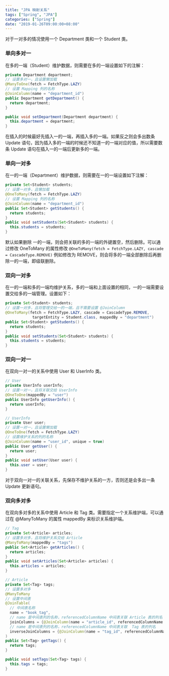 ```yaml
---
title: "JPA 映射关系"
tags: ["Spring", "JPA"]
categories: ["Spring"]
date: "2019-01-26T09:00:00+08:00"
---
```


对于一对多的情况使用一个 Department 类和一个 Student 类。

### 单向多对一

在多的一端（Student）维护数据，则需要在多的一端设置如下的注解：

```java
private Department department;
// 设置多对一，且设置懒加载
@ManyToOne(fetch = FetchType.LAZY)
// 设置 Mapping 列的名称
@JoinColumn(name = "department_id")
public Department getDepartment() {
  return department;
}

public void setDepartment(Department department) {
  this.department = department;
}
```

在插入的时候最好先插入一的一端，再插入多的一端。如果反之则会多出数条 Update 语句，因为插入多的一端的时候还不知道一的一端对应的值，所以需要数条 Update 语句在插入一的一端后更新多的一端。

### 单向一对多

在一的一端（Department）维护数据，则需要在一的一端设置如下注解：

```java
private Set<Student> students;
// 设置一对多，且懒加载
@OneToMany(fetch = FetchType.LAZY)
// 设置 Mapping 列的名称
@JoinColumn(name = "department_id")
public Set<Student> getStudents() {
  return students;
}
public void setStudents(Set<Student> students) {
  this.students = students;
}
```

默认如果删除 一的一端，则会把关联的多的一端的外键置空，然后删除。可以通过修改 OneToMany 的属性修改 `@OneToMany(fetch = FetchType.LAZY, cascade = CascadeType.REMOVE)` 例如修改为 REMOVE，则会将多的一端全部删除后再删除一的一端，即级联删除。

### 双向一对多

在一的一端和多的一端均维护关系，多的一端和上面设置的相同，一的一端需要设置交给多的一端管理。设置如下：

```java
private Set<Student> students;
// 设置一对多，且将管理交给一的一端，且不需要设置 @JoinColumn
@OneToMany(fetch = FetchType.LAZY, cascade = CascadeType.REMOVE,
            targetEntity = Student.class, mappedBy = "department")
public Set<Student> getStudents() {
  return students;
}
public void setStudents(Set<Student> students) {
  this.students = students;
}
```

### 双向一对一

在双向一对一的关系中使用 User 和 UserInfo 类。

```java
// User
private UserInfo userInfo;
// 设置一对一，且将关联交给 UserInfo
@OneToOne(mappedBy = "user")
public UserInfo getUserInfo() {
  return userInfo;
}
```

```java
// UserInfo
private User user;
// 设置一对一，且设置懒加载
@OneToOne(fetch = FetchType.LAZY)
// 设置维护关系的列的名称
@JoinColumn(name = "user_id", unique = true)
public User getUser() {
  return user;
}
public void setUser(User user) {
  this.user = user;
}
```

对于双向一对一的关联关系，先保存不维护关系的一方，否则还是会多出一条 Update 更新语句。

### 双向多对多

在双向多对多的关系中使用 Article 和 Tag 类。需要指定一个关系维护端，可以通过在 @ManyToMany 的属性 mappedBy 来标识关系维护端。

```java
// Tag
private Set<Article> articles;
// 设置多对多，且将维护关系交给 Article
@ManyToMany(mappedBy = "tags")
public Set<Article> getArticles() {
  return articles;
}
public void setArticles(Set<Article> articles) {
  this.articles = articles;
}
```

```java
// Article
private Set<Tag> tags;
// 设置多对多
@ManyToMany
// 设置中间表
@JoinTable(
  // 中间表名称
  name = "book_tag",
  // name 是中间表列的名称，referencedColumnName 中间表关联 Article 表的列名
  joinColumns = {@JoinColumn(name = "article_id", referencedColumnName = "id")},
  // name 是中间表列的名称，referencedColumnName 中间表关联  Tag 表的列名
  inverseJoinColumns = {@JoinColumn(name = "tag_id", referencedColumnName = "id")}
)
public Set<Tag> getTags() {
  return tags;
}

public void setTags(Set<Tag> tags) {
  this.tags = tags;
}
```

